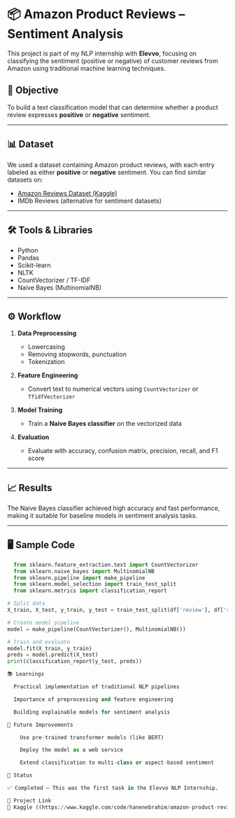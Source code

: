 # 📦 Amazon Product Reviews – Sentiment Analysis

This project is part of my NLP internship with **Elevvo**, focusing on classifying the sentiment (positive or negative) of customer reviews from Amazon using traditional machine learning techniques.

## 🧠 Objective

To build a text classification model that can determine whether a product review expresses **positive** or **negative** sentiment.

---

## 📊 Dataset

We used a dataset containing Amazon product reviews, with each entry labeled as either **positive** or **negative** sentiment. You can find similar datasets on:

- [Amazon Reviews Dataset (Kaggle)](https://www.kaggle.com/snap/amazon-fine-food-reviews)
- IMDb Reviews (alternative for sentiment datasets)

---

## 🛠️ Tools & Libraries

- Python
- Pandas
- Scikit-learn
- NLTK
- CountVectorizer / TF-IDF
- Naive Bayes (MultinomialNB)

---

## ⚙️ Workflow

1. **Data Preprocessing**
   - Lowercasing
   - Removing stopwords, punctuation
   - Tokenization

2. **Feature Engineering**
   - Convert text to numerical vectors using `CountVectorizer` or `TfidfVectorizer`

3. **Model Training**
   - Train a **Naive Bayes classifier** on the vectorized data

4. **Evaluation**
   - Evaluate with accuracy, confusion matrix, precision, recall, and F1 score

---

## 📈 Results

The Naive Bayes classifier achieved high accuracy and fast performance, making it suitable for baseline models in sentiment analysis tasks.

---

## 🖥️ Sample Code

```python
  from sklearn.feature_extraction.text import CountVectorizer
  from sklearn.naive_bayes import MultinomialNB
  from sklearn.pipeline import make_pipeline
  from sklearn.model_selection import train_test_split
  from sklearn.metrics import classification_report

# Split data
X_train, X_test, y_train, y_test = train_test_split(df['review'], df['sentiment'], test_size=0.2)

# Create model pipeline
model = make_pipeline(CountVectorizer(), MultinomialNB())

# Train and evaluate
model.fit(X_train, y_train)
preds = model.predict(X_test)
print(classification_report(y_test, preds))

📚 Learnings

  Practical implementation of traditional NLP pipelines

  Importance of preprocessing and feature engineering

  Building explainable models for sentiment analysis

🚀 Future Improvements

    Use pre-trained transformer models (like BERT)

    Deploy the model as a web service

    Extend classification to multi-class or aspect-based sentiment

📌 Status

✅ Completed – This was the first task in the Elevvo NLP Internship.

🔗 Project Link
🔗 Kaggle ((https://www.kaggle.com/code/hanenebrahim/amazon-product-reviwes-sentiment-analysis/edit/run/248707546)





